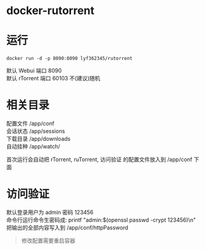 # docker-rutorrent

# 运行
`docker run -d -p 8090:8090 lyf362345/rutorrent`  

默认 Webui 端口 8090  
默认 rTorrent 端口 60103 不(建议)随机  

# 相关目录
配置文件 /app/conf  
会话状态 /app/sessions  
下载目录 /app/downloads  
自动挂种 /app/watch/  

首次运行会自动把 rTorrent, ruTorrent, 访问验证 的配置文件放入到 /app/conf 下面  

# 访问验证
默认登录用户为 admin 密码 123456  
命令行运行命令生密码成: printf "admin:$(openssl passwd -crypt 123456)\n"  
把输出的全部内容写入到 /app/conf/httpPassword  


> 修改配置需要重启容器  
